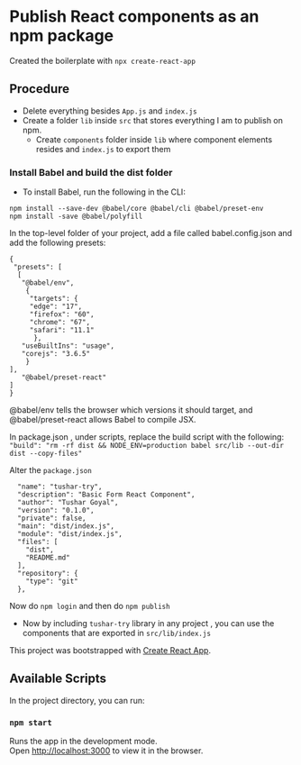 # Publish React components as an npm package

Created the boilerplate with `npx create-react-app`

## Procedure

- Delete everything besides `App.js` and `index.js`
- Create a folder `lib` inside `src` that stores everything I am to publish on npm.
  - Create `components` folder inside `lib` where component elements resides and `index.js` to export them

### Install Babel and build the dist folder

- To install Babel, run the following in the CLI:

```
npm install --save-dev @babel/core @babel/cli @babel/preset-env
npm install -save @babel/polyfill
```

In the top-level folder of your project, add a file called babel.config.json and add the following presets:

```
{
 "presets": [
  [
   "@babel/env",
    {
     "targets": {
     "edge": "17",
     "firefox": "60",
     "chrome": "67",
     "safari": "11.1"
      },
   "useBuiltIns": "usage",
   "corejs": "3.6.5"
    }
],
   "@babel/preset-react"
]
}
```

@babel/env tells the browser which versions it should target, and @babel/preset-react allows Babel to compile JSX.

In package.json , under scripts, replace the build script with the following:
`"build": "rm -rf dist && NODE_ENV=production babel src/lib --out-dir dist --copy-files"`

Alter the `package.json`

```
  "name": "tushar-try",
  "description": "Basic Form React Component",
  "author": "Tushar Goyal",
  "version": "0.1.0",
  "private": false,
  "main": "dist/index.js",
  "module": "dist/index.js",
  "files": [
    "dist",
    "README.md"
  ],
  "repository": {
    "type": "git"
  },

```

Now do `npm login` and then do `npm publish`

- Now by including `tushar-try` library in any project , you can use the components that are exported in `src/lib/index.js`

This project was bootstrapped with [Create React App](https://github.com/facebook/create-react-app).

## Available Scripts

In the project directory, you can run:

### `npm start`

Runs the app in the development mode.\
Open [http://localhost:3000](http://localhost:3000) to view it in the browser.
